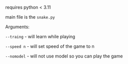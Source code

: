requires python < 3.11

main file is the `snake.py`

Arguments:

  `--traing` - will learn while playing
  
  `--speed n` - will set speed of the game to n
  
  `--nomodel` - will not use model so you can play the game
